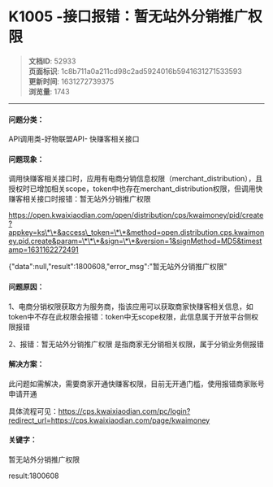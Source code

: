 # K1005 -接口报错：暂无站外分销推广权限

> **文档ID**: 52933  
> **页面标识**: 1c8b711a0a211cd98c2ad5924016b5941631271533593  
> **更新时间**: 1631272739375  
> **浏览量**: 1743

---

#### 问题分类：

API调用类-好物联盟API- 快赚客相关接口

#### 问题现象：

调用快赚客相关接口时，应用有电商分销信息权限（merchant\_distribution），且授权时已增加相关scope，token中也存在merchant\_distribution权限，但调用快赚客相关接口时报错：暂无站外分销推广权限

https://open.kwaixiaodian.com/open/distribution/cps/kwaimoney/pid/create?appkey=ks\*\*&access\_token=\*\*&method=open.distribution.cps.kwaimoney.pid.create&param=\*\*\*&sign=\*\*&version=1&signMethod=MD5&timestamp=1631162272491

{"data":null,"result":1800608,"error\_msg":"暂无站外分销推广权限"

#### 问题原因：

1、电商分销权限获取方为服务商，指该应用可以获取商家快赚客相关信息，如token中不存在此权限会报错：token中无scope权限，此信息属于开放平台侧权限报错

2、报错：暂无站外分销推广权限 是指商家无分销相关权限，属于分销业务侧报错

#### 解决方案：

此问题如需解决，需要商家开通快赚客权限，目前无开通门槛，使用报错商家账号申请开通

具体流程可见：<https://cps.kwaixiaodian.com/pc/login?redirect_url=https://cps.kwaixiaodian.com/page/kwaimoney>

#### 关键字：

暂无站外分销推广权限

result:1800608
